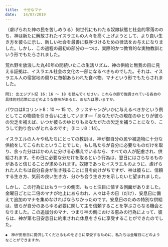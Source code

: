 ```yaml
---
title:  十分なマナ
date:   14/07/2019
---
```


（虐げられた神の民を苦しめうる）何世代にもわたる奴隷状態と社会的零落ののち、神は新たに解放されたイスラエルの人々を高く上げようとして、より良い生き方を彼らに示し、新しい社会を最善に秩序づけるための律法をお与えになりました。しかし、この過程の最初の部分の一つは、実際的かつ教育的な実物教訓という形でもたらされました。

荒れ野を放浪した丸40年の間続いたこの生活リズム、神の供給と無我の目に見える証拠は、イスラエル社会の文化の一部になるべきものでした。それは、イスラエル人の宿営地の周りに毎朝あらわれた食べ物、マナという形でもたらされました。

`問1: 出エジプト記 16：16 ～ 18 を読んでください。これらの節で強調されている各自の具体的対応策にはどのような意味があると、あなたは思いますか。`

パウロはⅡコリント8：10 ～ 15 で、クリスチャンがいかに与えるべきかという例としてこの物語を引き合いに出しています―「あなたがたの現在のゆとりが彼らの欠乏を補えば、いつか彼らのゆとりもあなたがたの欠乏を補うことになり、こうして釣り合いがとれるのです」（Ⅱコリ8：14）。

イスラエルの人々や私たちにとっての教訓は、神が御自分の民や被造物に十分な供給をしてこられたということでした。もし私たちが自分に必要なものだけを取り、余った分はほかの人に分ける心構えでいるなら、すべての人が配慮され、供給されます。その日に必要な分だけを取るという行為は、翌日にはさらなるものがあると信じることが求められます。奴隷であったイスラエルのように、虐げられた人たちは自分自身が生き残ることに目を向けがちですが、神は彼らに、信頼する生き方、気前の良い生き方、分かち合う生き方を示したいと望まれました。

しかし、この行為にはもう一つの側面、もっと注目に値する側面がありました。金曜日ごとに二倍のマナが地上にあらわれ、人々はその日（だけ）、安息日に備えて追加のマナを集めなければならなかったのです。安息日のための特別な供給は、彼らが自分のあらゆる必要に関して主を信頼することを学ぶさらなる機会となりました。この追加分のマナ、つまり神の側における恵みの行為によって、彼らは、神が第七日安息日に約束された休息をさらに享受することができたのでした。

`◆　神が安息日に提供してくださるものをさらに享受するために、私たちは金曜日にどのようなことができますか。`